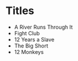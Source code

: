 # Titles

- A River Runs Through It
- Fight Club
- 12 Years a Slave
- The Big Short
- 12 Monkeys






